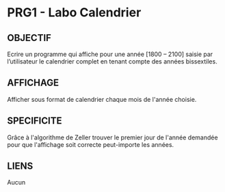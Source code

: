 # PRG1 - Labo Calendrier

OBJECTIF  
-
Ecrire un programme qui affiche pour une année [1800 – 2100] saisie par l’utilisateur le calendrier complet en tenant compte des années bissextiles.

AFFICHAGE  
-
Afficher sous format de calendrier chaque mois de l'année choisie.

SPECIFICITE  
-
Grâce à l'algorithme de Zeller trouver le premier jour de l'année demandée pour que l'affichage soit correcte peut-importe les années.

LIENS
-
Aucun
